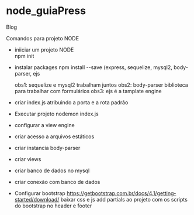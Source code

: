 # node_guiaPress
Blog

Comandos para projeto NODE

- iniiciar um projeto NODE	
	npm init
- instalar packages
	npm install --save <package> (express, sequelize, mysql2, body-parser, ejs
	
	obs1: sequelize e mysql2 trabalham juntos
	obs2: body-parser biblioteca para trabalhar com formulários
	obs3: ejs é a tamplate engine
	
- criar index.js atribuindo a porta e a rota padrão

- Executar projeto
	nodemon index.js

- configurar a view engine

- criar acesso a arquivos estáticos

- criar instancia body-parser

- criar views

- criar banco de dados no mysql
 
- criar conexão com banco de dados

- Configurar bootstrap
	https://getbootstrap.com.br/docs/4.1/getting-started/download/
	baixar css e js
	add partials ao projeto com os scripts do bootstrap no header e footer

